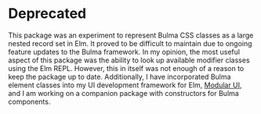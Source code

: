 # Deprecated

This package was an experiment to represent Bulma CSS classes as a large nested
record set in Elm. It proved to be difficult to maintain due to ongoing
feature updates to the Bulma framework. In my opinion, the most useful aspect of
this package was the ability to look up available modifier classes using the Elm
REPL. However, this in itself was not enough of a reason to keep the package up
to date. Additionally, I have incorporated Bulma element classes into my UI
development framework for Elm,
[Modular UI](http://package.elm-lang.org/packages/danielnarey/elm-modular-ui/latest),
and I am working on a companion package with constructors for Bulma components.
